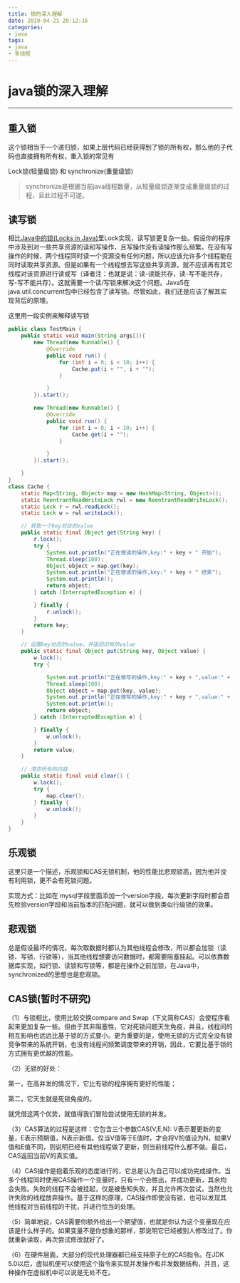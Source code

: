 ```yaml
---
title: 锁的深入理解
date: 2019-04-21 20:12:16
categories:
- java
tags:
- java
- 多线程
---
```


# java锁的深入理解

-----

## 重入锁

这个锁相当于一个递归锁，如果上层代码已经获得到了锁的所有权，那么他的子代码也直接拥有所有权，重入锁的常见有

Lock锁(轻量级锁) 和 synchronize(重量级锁)
> synchronize是根据当前java线程数量，从轻量级锁逐渐变成重量级锁的过程，且此过程不可逆。
## 读写锁

相比[Java中的锁(Locks in Java)](http://ifeve.com/locks/)里Lock实现，读写锁更复杂一些。假设你的程序中涉及到对一些共享资源的读和写操作，且写操作没有读操作那么频繁。在没有写操作的时候，两个线程同时读一个资源没有任何问题，所以应该允许多个线程能在同时读取共享资源。但是如果有一个线程想去写这些共享资源，就不应该再有其它线程对该资源进行读或写（译者注：也就是说：读-读能共存，读-写不能共存，写-写不能共存）。这就需要一个读/写锁来解决这个问题。Java5在java.util.concurrent包中已经包含了读写锁。尽管如此，我们还是应该了解其实现背后的原理。

这里用一段实例来解释读写锁

```java
public class TestMain {
    public static void main(String args[]){
        new Thread(new Runnable() {
            @Override
            public void run() {
                for (int i = 0; i < 10; i++) {
                    Cache.put(i + "", i + "");
                }

            }
        }).start();

        new Thread(new Runnable() {
            @Override
            public void run() {
                for (int i = 0; i < 10; i++) {
                    Cache.get(i + "");
                }

            }
        }).start();

    }
}
class Cache {
    static Map<String, Object> map = new HashMap<String, Object>();
    static ReentrantReadWriteLock rwl = new ReentrantReadWriteLock();
    static Lock r = rwl.readLock();
    static Lock w = rwl.writeLock();

    // 获取一个key对应的value
    public static final Object get(String key) {
        r.lock();
        try {
            System.out.println("正在做读的操作,key:" + key + " 开始");
            Thread.sleep(100);
            Object object = map.get(key);
            System.out.println("正在做读的操作,key:" + key + " 结束");
            System.out.println();
            return object;
        } catch (InterruptedException e) {

        } finally {
            r.unlock();
        }
        return key;
    }

    // 设置key对应的value，并返回旧有的value
    public static final Object put(String key, Object value) {
        w.lock();
        try {

            System.out.println("正在做写的操作,key:" + key + ",value:" + value + "开始.");
            Thread.sleep(100);
            Object object = map.put(key, value);
            System.out.println("正在做写的操作,key:" + key + ",value:" + value + "结束.");
            System.out.println();
            return object;
        } catch (InterruptedException e) {

        } finally {
            w.unlock();
        }
        return value;
    }

    // 清空所有的内容
    public static final void clear() {
        w.lock();
        try {
            map.clear();
        } finally {
            w.unlock();
        }
    }
}

```



## 乐观锁

这里只是一个描述，乐观锁和CAS无锁机制，他的性能比悲观锁高，因为他并没有利用锁，更不会有死锁问题。

实现方式：比如在 mysql字段里面添加一个version字段，每次更新字段时都会首先检验version字段和当前版本的匹配问题，就可以做到类似行级锁的效果。

## 悲观锁

总是假设最坏的情况，每次取数据时都认为其他线程会修改，所以都会加锁（读锁、写锁、行锁等），当其他线程想要访问数据时，都需要阻塞挂起。可以依靠数据库实现，如行锁、读锁和写锁等，都是在操作之前加锁，在Java中，synchronized的思想也是悲观锁。



## CAS锁(暂时不研究)

（1）与锁相比，使用比较交换compare and Swap（下文简称CAS）会使程序看起来更加复杂一些。但由于其非阻塞性，它对死锁问题天生免疫，并且，线程间的相互影响也远远比基于锁的方式要小。更为重要的是，使用无锁的方式完全没有锁竞争带来的系统开销，也没有线程间频繁调度带来的开销，因此，它要比基于锁的方式拥有更优越的性能。 

（2）无锁的好处：

第一，在高并发的情况下，它比有锁的程序拥有更好的性能；

第二，它天生就是死锁免疫的。

就凭借这两个优势，就值得我们冒险尝试使用无锁的并发。

（3）CAS算法的过程是这样：它包含三个参数CAS(V,E,N): V表示要更新的变量，E表示预期值，N表示新值。仅当V值等于E值时，才会将V的值设为N，如果V值和E值不同，则说明已经有其他线程做了更新，则当前线程什么都不做。最后，CAS返回当前V的真实值。

 

（4）CAS操作是抱着乐观的态度进行的，它总是认为自己可以成功完成操作。当多个线程同时使用CAS操作一个变量时，只有一个会胜出，并成功更新，其余均会失败。失败的线程不会被挂起，仅是被告知失败，并且允许再次尝试，当然也允许失败的线程放弃操作。基于这样的原理，CAS操作即使没有锁，也可以发现其他线程对当前线程的干扰，并进行恰当的处理。

 

（5）简单地说，CAS需要你额外给出一个期望值，也就是你认为这个变量现在应该是什么样子的。如果变量不是你想象的那样，那说明它已经被别人修改过了。你就重新读取，再次尝试修改就好了。

 

（6）在硬件层面，大部分的现代处理器都已经支持原子化的CAS指令。在JDK 5.0以后，虚拟机便可以使用这个指令来实现并发操作和并发数据结构，并且，这种操作在虚拟机中可以说是无处不在。

 